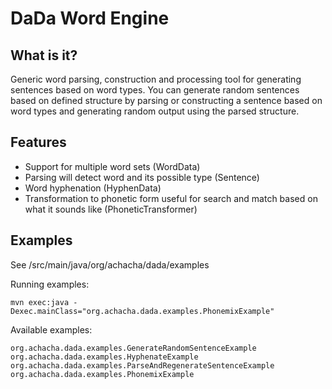 DaDa Word Engine
===

What is it?
---
Generic word parsing, construction and processing tool for generating sentences based on word types.
You can generate random sentences based on defined structure by parsing or constructing a sentence based
on word types and generating random output using the parsed structure. 


Features
---
- Support for multiple word sets (WordData)
- Parsing will detect word and its possible type (Sentence) 
- Word hyphenation (HyphenData)
- Transformation to phonetic form useful for search and match based on what it sounds like (PhoneticTransformer)


Examples
---
See /src/main/java/org/achacha/dada/examples

Running examples:

`mvn exec:java -Dexec.mainClass="org.achacha.dada.examples.PhonemixExample"` 

Available examples:

`
org.achacha.dada.examples.GenerateRandomSentenceExample
org.achacha.dada.examples.HyphenateExample
org.achacha.dada.examples.ParseAndRegenerateSentenceExample
org.achacha.dada.examples.PhonemixExample
`
